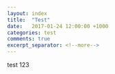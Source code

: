 ```yaml
---
layout: index
title:  "Test"
date:   2017-01-24 12:00:00 +1000
categories: test
comments: true
excerpt_separator: <!--more-->
---
```


test 123

